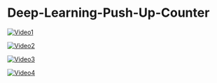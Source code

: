# Deep-Learning-Push-Up-Counter



[![Video1](https://img.youtube.com/vi/wf9ZE0j2Q_o/0.jpg)](https://www.youtube.com/watch?v=wf9ZE0j2Q_o "Video 1")



[![Video2](https://img.youtube.com/vi/KHZWj_-BlIg/0.jpg)](https://www.youtube.com/watch?v=KHZWj_-BlIg "Video 2")


[![Video3](https://img.youtube.com/vi/1D_HvjxB3Ps/0.jpg)](https://www.youtube.com/watch?v=1D_HvjxB3Ps "Video 3")


[![Video4](https://img.youtube.com/vi/ShU00qFSM5g/0.jpg)](https://www.youtube.com/watch?v=ShU00qFSM5g "Video 4")

